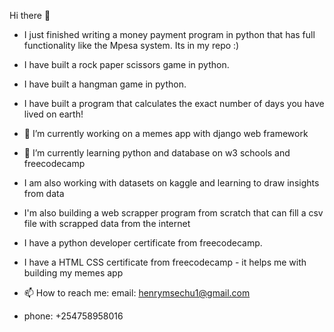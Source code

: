   Hi there 👋
- I just finished writing a money payment program in python that has full functionality like the Mpesa system. Its in my repo :)
- I have built a rock paper scissors game in python.
- I have built a hangman game in python.
- I have built a program that calculates the exact number of days you have lived on earth! 

- 🔭 I’m currently working on a memes app with django web framework
- 🌱 I’m currently learning python and database on w3 schools and freecodecamp
- I am also working with datasets on kaggle and learning to draw insights from data
- I'm also building a web scrapper program from scratch that can fill a csv file with scrapped data from the internet

- I have a python developer certificate from freecodecamp.
- I have a HTML CSS certificate from freecodecamp - it helps me with building my memes app
- 📫 How to reach me: email: henrymsechu1@gmail.com
- phone: +254758958016
